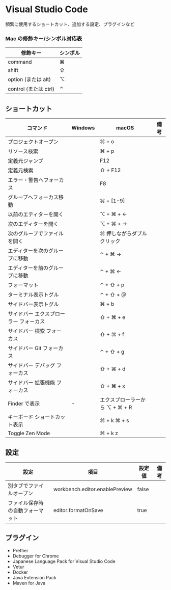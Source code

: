 # Visual Studio Code

頻繁に使用するショートカット、追加する設定、プラグインなど

### Mac の修飾キー/シンボル対応表

| 修飾キー              | シンボル |
| --------------------- | -------- |
| command               | ⌘        |
| shift                 | ⇧        |
| option (または alt)   | ⌥        |
| control (または ctrl) | ⌃        |

## ショートカット

| コマンド                               | Windows | macOS                          | 備考 |
| -------------------------------------- | ------- | ------------------------------ | ---- |
| プロジェクトオープン                   |         | ⌘ + o                          |      |
| リソース検索                           |         | ⌘ + p                          |      |
| 定義元ジャンプ                         |         | F12                            |      |
| 定義元検索                             |         | ⇧ + F12                        |      |
| エラー・警告へフォーカス               |         | F8                             |      |
| グループへフォーカス移動               |         | ⌘ + [1-9]                      |      |
| 以前のエティターを開く                 |         | ⌥ + ⌘ + ←                      |      |
| 次のエディターを開く                   |         | ⌥ + ⌘ + →                      |      |
| 次のグループでファイルを開く           |         | ⌘ 押しながらダブルクリック     |      |
| エディターを次のグループに移動         |         | ⌃ + ⌘ →                        |      |
| エディターを前のグループに移動         |         | ⌃ + ⌘ ←                        |      |
| フォーマット                           |         | ⌃ + ⇧ + p                      |      |
| ターミナル表示トグル                   |         | ⌃ + ⇧ + ＠                     |      |
| サイドバー表示トグル                   |         | ⌘ + b                          |      |
| サイドバー エクスプローラー フォーカス |         | ⇧ + ⌘ + e                      |      |
| サイドバー 検索 フォーカス             |         | ⇧ + ⌘ + f                      |      |
| サイドバー Git フォーカス              |         | ⌃ + ⇧ + g                      |      |
| サイドバー デバッグ フォーカス         |         | ⇧ + ⌘ + d                      |      |
| サイドバー 拡張機能 フォーカス         |         | ⇧ + ⌘ + x                      |      |
| Finder で表示                          | -       | エクスプローラーから ⌥ + ⌘ + R |      |
| キーボード ショートカット表示          |         | ⌘ + k ⌘ + s                    |      |
| Toggle Zen Mode                        |         | ⌘ + k z                        |      |

## 設定

| 設定                             | 項目                           | 設定値 | 備考 |
| -------------------------------- | ------------------------------ | ------ | ---- |
| 別タブでファイルオープン         | workbench.editor.enablePreview | false  |
| ファイル保存時の自動フォーマット | editor.formatOnSave            | true   |

## プラグイン

- Prettier
- Debugger for Chrome
- Japanese Language Pack for Visual Studio Code
- Vetur
- Docker
- Java Extension Pack
- Maven for Java
